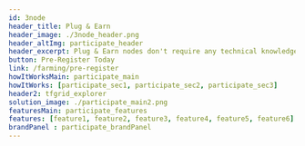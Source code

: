 ```yaml
---
id: 3node
header_title: Plug & Earn
header_image: ./3node_header.png
header_altImg: participate_header
header_excerpt: Plug & Earn nodes don't require any technical knowledge to set up. All you need is an electricity outlet, Internet connection, and a 3Node to start earning.
button: Pre-Register Today
link: /farming/pre-register
howItWorksMain: participate_main
howItWorks: [participate_sec1, participate_sec2, participate_sec3]
header2: tfgrid_explorer
solution_image: ./participate_main2.png 
featuresMain: participate_features
features: [feature1, feature2, feature3, feature4, feature5, feature6]
brandPanel : participate_brandPanel
---
```


<!-- header: participate_header -->
<!-- solution_image: ./participate_main.png -->

<!-- howItWorksMain: participate_main
howItWorks: [participate_sec1, participate_sec2, participate_sec3] -->

<!-- header_title: HOW IT WORKS
header_image: ./participate_header.png
header_altImg: participate_header
header_excerpt: Farmers can be compared to Bitcoin Miners because they earn rewards for providing hardware to the networks. The main diﬀerence is that Miners essentially waste their hardware capacity to solve riddles that oﬀer no beneﬁt outside of the Bitcoin ecosystem, Farmers provide capacity in the form of storage, network and compute, that can be used by anyone. -->

<!-- comparisonMain: participate_comparison_main
comparisonSecs:
  [participate_comparison1, participate_comparison2, participate_comparison3] -->

<!-- cta: participate_cta -->

<!-- splitWithImage : participate_splitWihImage -->
